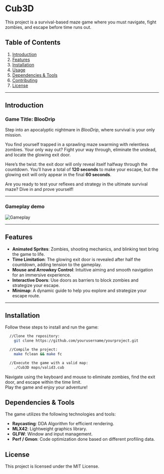 # Cub3D

This project is a survival-based maze game where you must navigate, fight zombies, and escape before time runs out.

## Table of Contents

1. [Introduction](#introduction)
2. [Features](#features)
3. [Installation](#installation)
4. [Usage](#usage)
5. [Dependencies & Tools](#dependencies--tools)
6. [Contributing](#contributing)
7. [License](#license)

---

## Introduction

### Game Title: BlooDrip

Step into an apocalyptic nightmare in *BlooDrip*, where survival is your only mission.

You find yourself trapped in a sprawling maze swarming with relentless zombies. Your only way out? Fight your way through, eliminate the undead, and locate the glowing exit door.

Here’s the twist: the exit door will only reveal itself halfway through the countdown. You’ll have a total of **120 seconds** to make your escape, but the glowing exit will only appear in the final **60 seconds**.

Are you ready to test your reflexes and strategy in the ultimate survival maze? Dive in and prove yourself!


<!-- ![Start_scene](./textures/start_screen_text.png)
![How_To_Play](./textures/howto2.png) -->
---

### Gameplay demo
![Gameplay](textures/cub3d-demo.gif)


---

## Features

- **Animated Sprites**: Zombies, shooting mechanics, and blinking text bring the game to life.
- **Time Limitation**: The glowing exit door is revealed after half the countdown, adding tension to the gameplay.
- **Mouse and Arrowkey Control**: Intuitive aiming and smooth navigation for an immersive experience.
- **Interactive Doors**: Use doors as barriers to block zombies and strategize your escape.
- **Minimap**: A dynamic guide to help you explore and strategize your escape route.

---

## Installation

Follow these steps to install and run the game:

```bash
  //Clone the repository:
    git clone https://github.com/yourusername/yourproject.git

  //Compile the project:
    make fclean && make fc

  //Execute the game with a valid map:
    ./Cub3D maps/valid3.cub
```
Navigate using the keyboard and mouse to eliminate zombies, find the exit door, and escape within the time limit.  
Play the game and enjoy your adventure!


## Dependencies & Tools

The game utilizes the following technologies and tools:

- **Raycasting**: DDA Algorithm for efficient rendering.
- **MLX42**: Lightweight graphics library.
- **GLFW**: Window and input management.
- **Perf / Gmon**: Code optimization done based on different profiling data.

## License

This project is licensed under the MIT License.
